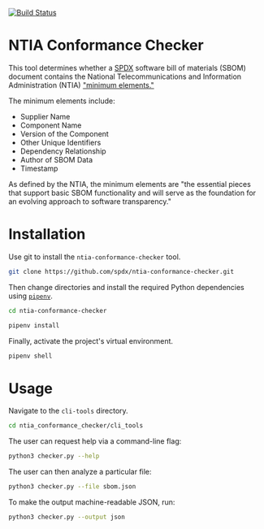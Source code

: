 [![Build Status](https://github.com/spdx/ntia-conformance-checker/workflows/build/badge.svg)](https://github.com/spdx/ntia-conformance-checker/actions)

# NTIA Conformance Checker

This tool determines whether a [SPDX](https://spdx.dev/) software bill of materials (SBOM) document contains the National Telecommunications and Information Administration (NTIA) ["minimum elements."](https://www.ntia.doc.gov/files/ntia/publications/sbom_minimum_elements_report.pdf)

The minimum elements include:
- Supplier Name
- Component Name
- Version of the Component
- Other Unique Identifiers
- Dependency Relationship
- Author of SBOM Data
- Timestamp

As defined by the NTIA, the minimum elements are "the essential pieces that support basic SBOM functionality and will serve as the foundation for an evolving approach to software transparency."

# Installation

Use git to install the `ntia-conformance-checker` tool.

```bash
git clone https://github.com/spdx/ntia-conformance-checker.git
```

Then change directories and install the required Python dependencies using [`pipenv`](https://pipenv.pypa.io/en/latest/).

```bash
cd ntia-conformance-checker
```

```bash
pipenv install
```

Finally, activate the project's virtual environment.

```bash
pipenv shell
```

# Usage

 Navigate to the `cli-tools` directory.

 ```bash
 cd ntia_conformance_checker/cli_tools
 ```

The user can request help via a command-line flag:

```bash
python3 checker.py --help
```

The user can then analyze a particular file:

```bash
python3 checker.py --file sbom.json
```

To make the output machine-readable JSON, run:

```bash
python3 checker.py --output json
```
